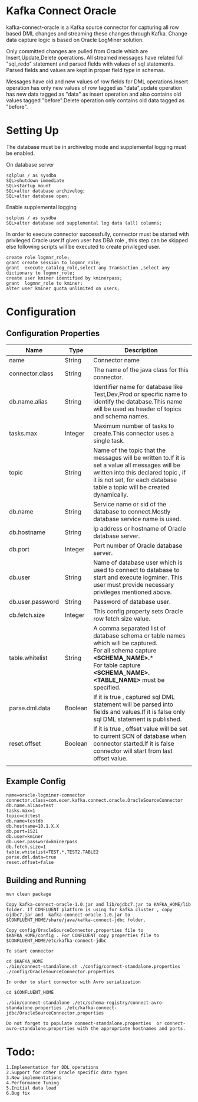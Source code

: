 # Kafka Connect Oracle

kafka-connect-oracle is a Kafka source connector for capturing all row based DML changes and streaming these changes through Kafka. Change data capture logic is based on Oracle LogMiner solution.

Only committed changes are pulled from Oracle which are Insert,Update,Delete operations. All streamed messages have related full "sql_redo" statement and parsed fields with values of sql statements. Parsed fields and values are kept in proper field type in schemas.

Messages have old and new values of row fields for DML operations.Insert operation has only new values of row tagged as "data",update operation has new data tagged as "data" as insert operation and also contains old values tagged "before".Delete operation only contains old data tagged as "before".

# Setting Up

The database must be in archivelog mode and supplemental logging must be enabled.

On database server

    sqlplus / as sysdba    
    SQL>shutdown immediate
    SQL>startup mount
    SQL>alter database archivelog;
    SQL>alter database open;

Enable supplemental logging

    sqlplus / as sysdba    
    SQL>alter database add supplemental log data (all) columns;

In order to execute connector successfully, connector must be started with privileged Oracle user.If given user has DBA role , this step can be skipped else following scripts will be executed to create privileged user.

    create role logmnr_role;
    grant create session to logmnr_role;
    grant  execute_catalog_role,select any transaction ,select any dictionary to logmnr_role;
    create user kminer identified by kminerpass;
    grant  logmnr_role to kminer;
    alter user kminer quota unlimited on users;


# Configuration

## Configuration Properties

|Name|Type|Description|
|---|---|---|
|name|String|Connector name|
|connector.class|String|The name of the java class for this connector.|
|db.name.alias|String|Identifier name for database like Test,Dev,Prod or specific name to identify the database.This name will be used as header of topics and schema names.|
|tasks.max|Integer|Maximum number of tasks to create.This connector uses a single task.|
|topic|String|Name of the topic that the messages will be written to.If it is set a value all messages will be written into this declared topic , if it is not set,  for each database table a topic will be created dynamically.|
|db.name|String|Service name  or sid of the database to connect.Mostly database service name is used.|
|db.hostname|String|Ip address or hostname of Oracle database server.|
|db.port|Integer|Port number of Oracle database server.|
|db.user|String |Name of database user which is used to connect to database to start and execute logminer. This           user must provide necessary privileges mentioned above.|
|db.user.password|String|Password of database user.|
|db.fetch.size|Integer|This config property sets Oracle row fetch size value.|
|table.whitelist|String|A comma separated list of database schema or table names which will be captured.<br />For all schema capture **<SCHEMA_NAME>.*** <br /> For table capture **<SCHEMA_NAME>.<TABLE_NAME>** must be specified.|
|parse.dml.data|Boolean|If it is true , captured sql DML statement will be parsed into fields and values.If it is false only sql DML statement is published.
|reset.offset|Boolean|If it is true , offset value will be set to current SCN of database when connector started.If it is false connector will start from last offset value.
|||



## Example Config

    name=oracle-logminer-connector
    connector.class=com.ecer.kafka.connect.oracle.OracleSourceConnector
    db.name.alias=test
    tasks.max=1
    topic=cdctest
    db.name=testdb
    db.hostname=10.1.X.X
    db.port=1521
    db.user=kminer
    db.user.password=kminerpass
    db.fetch.size=1
    table.whitelist=TEST.*,TEST2.TABLE2
    parse.dml.data=true
    reset.offset=false

## Building and Running

    mvn clean package

    Copy kafka-connect-oracle-1.0.jar and lib/ojdbc7.jar to KAFKA_HOME/lib folder. If CONFLUENT platform is using for kafka cluster , copy ojdbc7.jar and  kafka-connect-oracle-1.0.jar to $CONFLUENT_HOME/share/java/kafka-connect-jdbc folder.

    Copy config/OracleSourceConnector.properties file to $KAFKA_HOME/config . For CONFLUENT copy properties file to $CONFLUENT_HOME/etc/kafka-connect-jdbc

    To start connector

    cd $KAFKA_HOME
    ./bin/connect-standalone.sh ./config/connect-standalone.properties ./config/OracleSourceConnector.properties

    In order to start connector with Avro serialization 
    
    cd $CONFLUENT_HOME

    ./bin/connect-standalone ./etc/schema-registry/connect-avro-standalone.properties ./etc/kafka-connect-jdbc/OracleSourceConnector.properties 

    Do not forget to populate connect-standalone.properties  or connect-avro-standalone.properties with the appropriate hostnames and ports.

# Todo:

    1.Implementation for DDL operations
    2.Support for other Oracle specific data types
    3.New implementations
    4.Performance Tuning
    5.Initial data load
    6.Bug fix
